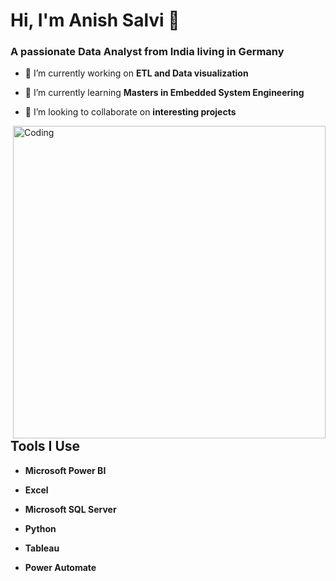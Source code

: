 <h1 align="left">Hi, I'm Anish Salvi 👋</h1>

<h3 align="left">A passionate Data Analyst from India living in Germany</h3>

- 🔭 I’m currently working on **ETL and Data visualization**

- 🌱 I’m currently learning **Masters in Embedded System Engineering**

- 👯 I’m looking to collaborate on **interesting projects**

<img align ="right" alt="Coding" width="500" src="https://i.pinimg.com/originals/fc/71/63/fc71635c7f1b09ed30413f59bb749582.gif"> 

<h2 align="left">Tools I Use</h2>

- **Microsoft Power BI**

- **Excel**

- **Microsoft SQL Server**

- **Python**

- **Tableau**

- **Power Automate**
